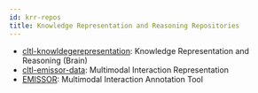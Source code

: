 ```yaml
---
id: krr-repos
title: Knowledge Representation and Reasoning Repositories
---
```


* [cltl-knowldegerepresentation](https://github.com/leolani/cltl-knowldegerepresentation): Knowledge Representation and Reasoning (Brain)
* [cltl-emissor-data](https://github.com/leolani/cltl-emissor-data): Multimodal Interaction Representation
* [EMISSOR](https://github.com/leolani/emissor): Multimodal Interaction Annotation Tool
